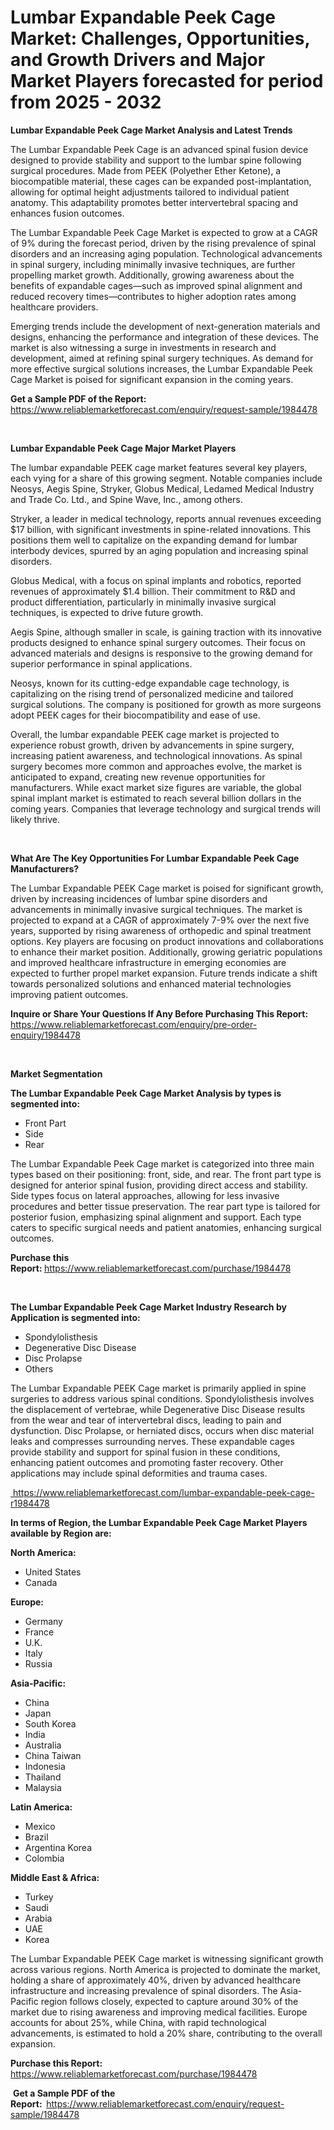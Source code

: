 <p><h1>Lumbar Expandable Peek Cage Market: Challenges, Opportunities, and Growth Drivers and Major Market Players forecasted for period from 2025 - 2032</h1></p><p><strong>Lumbar Expandable Peek Cage Market Analysis and Latest Trends</strong></p>
<p><p>The Lumbar Expandable Peek Cage is an advanced spinal fusion device designed to provide stability and support to the lumbar spine following surgical procedures. Made from PEEK (Polyether Ether Ketone), a biocompatible material, these cages can be expanded post-implantation, allowing for optimal height adjustments tailored to individual patient anatomy. This adaptability promotes better intervertebral spacing and enhances fusion outcomes.</p><p>The Lumbar Expandable Peek Cage Market is expected to grow at a CAGR of 9% during the forecast period, driven by the rising prevalence of spinal disorders and an increasing aging population. Technological advancements in spinal surgery, including minimally invasive techniques, are further propelling market growth. Additionally, growing awareness about the benefits of expandable cages—such as improved spinal alignment and reduced recovery times—contributes to higher adoption rates among healthcare providers.</p><p>Emerging trends include the development of next-generation materials and designs, enhancing the performance and integration of these devices. The market is also witnessing a surge in investments in research and development, aimed at refining spinal surgery techniques. As demand for more effective surgical solutions increases, the Lumbar Expandable Peek Cage Market is poised for significant expansion in the coming years.</p></p>
<p><strong>Get a Sample PDF of the Report:&nbsp;</strong> <a href="https://www.reliablemarketforecast.com/enquiry/request-sample/1984478?utm_campaign=2796&utm_medium=2&utm_source=Github&utm_content=ia&utm_term=16042025&utm_id=lumbar-expandable-peek-cage">https://www.reliablemarketforecast.com/enquiry/request-sample/1984478</a></p>
<p>&nbsp;</p>
<p><strong>Lumbar Expandable Peek Cage Major Market Players</strong></p>
<p><p>The lumbar expandable PEEK cage market features several key players, each vying for a share of this growing segment. Notable companies include Neosys, Aegis Spine, Stryker, Globus Medical, Ledamed Medical Industry and Trade Co. Ltd., and Spine Wave, Inc., among others. </p><p>Stryker, a leader in medical technology, reports annual revenues exceeding $17 billion, with significant investments in spine-related innovations. This positions them well to capitalize on the expanding demand for lumbar interbody devices, spurred by an aging population and increasing spinal disorders.</p><p>Globus Medical, with a focus on spinal implants and robotics, reported revenues of approximately $1.4 billion. Their commitment to R&D and product differentiation, particularly in minimally invasive surgical techniques, is expected to drive future growth.</p><p>Aegis Spine, although smaller in scale, is gaining traction with its innovative products designed to enhance spinal surgery outcomes. Their focus on advanced materials and designs is responsive to the growing demand for superior performance in spinal applications.</p><p>Neosys, known for its cutting-edge expandable cage technology, is capitalizing on the rising trend of personalized medicine and tailored surgical solutions. The company is positioned for growth as more surgeons adopt PEEK cages for their biocompatibility and ease of use.</p><p>Overall, the lumbar expandable PEEK cage market is projected to experience robust growth, driven by advancements in spine surgery, increasing patient awareness, and technological innovations. As spinal surgery becomes more common and approaches evolve, the market is anticipated to expand, creating new revenue opportunities for manufacturers. While exact market size figures are variable, the global spinal implant market is estimated to reach several billion dollars in the coming years. Companies that leverage technology and surgical trends will likely thrive.</p></p>
<p>&nbsp;</p>
<p><strong>What Are The Key Opportunities For Lumbar Expandable Peek Cage Manufacturers?</strong></p>
<p><p>The Lumbar Expandable PEEK Cage market is poised for significant growth, driven by increasing incidences of lumbar spine disorders and advancements in minimally invasive surgical techniques. The market is projected to expand at a CAGR of approximately 7-9% over the next five years, supported by rising awareness of orthopedic and spinal treatment options. Key players are focusing on product innovations and collaborations to enhance their market position. Additionally, growing geriatric populations and improved healthcare infrastructure in emerging economies are expected to further propel market expansion. Future trends indicate a shift towards personalized solutions and enhanced material technologies improving patient outcomes.</p></p>
<p><strong>Inquire or Share Your Questions If Any Before Purchasing This Report:</strong> <a href="https://www.reliablemarketforecast.com/enquiry/pre-order-enquiry/1984478?utm_campaign=2796&utm_medium=2&utm_source=Github&utm_content=ia&utm_term=16042025&utm_id=lumbar-expandable-peek-cage">https://www.reliablemarketforecast.com/enquiry/pre-order-enquiry/1984478</a></p>
<p>&nbsp;</p>
<p><strong>Market Segmentation</strong></p>
<p><strong>The Lumbar Expandable Peek Cage Market Analysis by types is segmented into:</strong></p>
<p><ul><li>Front Part</li><li>Side</li><li>Rear</li></ul></p>
<p><p>The Lumbar Expandable Peek Cage market is categorized into three main types based on their positioning: front, side, and rear. The front part type is designed for anterior spinal fusion, providing direct access and stability. Side types focus on lateral approaches, allowing for less invasive procedures and better tissue preservation. The rear part type is tailored for posterior fusion, emphasizing spinal alignment and support. Each type caters to specific surgical needs and patient anatomies, enhancing surgical outcomes.</p></p>
<p><strong>Purchase this Report:&nbsp;</strong><a href="https://www.reliablemarketforecast.com/purchase/1984478?utm_campaign=2796&utm_medium=2&utm_source=Github&utm_content=ia&utm_term=16042025&utm_id=lumbar-expandable-peek-cage">https://www.reliablemarketforecast.com/purchase/1984478</a></p>
<p>&nbsp;</p>
<p><strong>The Lumbar Expandable Peek Cage Market Industry Research by Application is segmented into:</strong></p>
<p><ul><li>Spondylolisthesis</li><li>Degenerative Disc Disease</li><li>Disc Prolapse</li><li>Others</li></ul></p>
<p><p>The Lumbar Expandable PEEK Cage market is primarily applied in spine surgeries to address various spinal conditions. Spondylolisthesis involves the displacement of vertebrae, while Degenerative Disc Disease results from the wear and tear of intervertebral discs, leading to pain and dysfunction. Disc Prolapse, or herniated discs, occurs when disc material leaks and compresses surrounding nerves. These expandable cages provide stability and support for spinal fusion in these conditions, enhancing patient outcomes and promoting faster recovery. Other applications may include spinal deformities and trauma cases.</p></p>
<p><a href="https://www.reliablemarketforecast.com/lumbar-expandable-peek-cage-r1984478?utm_campaign=2796&utm_medium=2&utm_source=Github&utm_content=ia&utm_term=16042025&utm_id=lumbar-expandable-peek-cage">&nbsp;https://www.reliablemarketforecast.com/lumbar-expandable-peek-cage-r1984478</a></p>
<p><strong>In terms of Region, the Lumbar Expandable Peek Cage Market Players available by Region are:</strong></p>
<p>
    <p> <strong> North America: </strong>
        <ul>
            <li>United States</li>
            <li>Canada</li>
        </ul>
        </p> 
    <p> <strong> Europe: </strong>
        <ul>
            <li>Germany</li>
            <li>France</li>
            <li>U.K.</li>
            <li>Italy</li>
            <li>Russia</li>
        </ul>
        </p> 
    <p> <strong> Asia-Pacific: </strong>
        <ul>
            <li>China</li>
            <li>Japan</li>
            <li>South Korea</li>
            <li>India</li>
            <li>Australia</li>
            <li>China Taiwan</li>
            <li>Indonesia</li>
            <li>Thailand</li>
            <li>Malaysia</li>
        </ul>
        </p> 
    <p> <strong> Latin America: </strong>
        <ul>
            <li>Mexico</li>
            <li>Brazil</li>
            <li>Argentina Korea</li>
            <li>Colombia</li>
        </ul>
        </p> 
    <p> <strong> Middle East & Africa: </strong>
        <ul>
            <li>Turkey</li>
            <li>Saudi</li>
            <li>Arabia</li>
            <li>UAE</li>
            <li>Korea</li>
        </ul>
    </p>
    </p>
<p><p>The Lumbar Expandable PEEK Cage market is witnessing significant growth across various regions. North America is projected to dominate the market, holding a share of approximately 40%, driven by advanced healthcare infrastructure and increasing prevalence of spinal disorders. The Asia-Pacific region follows closely, expected to capture around 30% of the market due to rising awareness and improving medical facilities. Europe accounts for about 25%, while China, with rapid technological advancements, is estimated to hold a 20% share, contributing to the overall expansion.</p></p>
<p><strong>Purchase this Report: </strong><a href="https://www.reliablemarketforecast.com/purchase/1984478?utm_campaign=2796&utm_medium=2&utm_source=Github&utm_content=ia&utm_term=16042025&utm_id=lumbar-expandable-peek-cage">https://www.reliablemarketforecast.com/purchase/1984478</a></p>
<p>&nbsp;<strong>Get a Sample PDF of the Report:&nbsp;&nbsp;</strong><a href="https://www.reliablemarketforecast.com/enquiry/request-sample/1984478?utm_campaign=2796&utm_medium=2&utm_source=Github&utm_content=ia&utm_term=16042025&utm_id=lumbar-expandable-peek-cage">https://www.reliablemarketforecast.com/enquiry/request-sample/1984478</a></p>
<p><strong></strong></p>
<p><p></p><p></p><p></p></p>